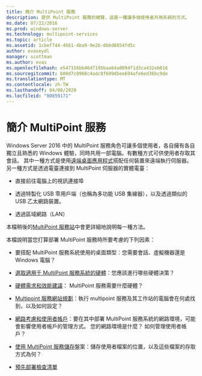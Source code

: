 ```yaml
---
title: 簡介 MultiPoint 服務
description: 提供 MultiPoint 服務的總覽，這是一種讓多個使用者共用系統的方式。
ms.date: 07/22/2016
ms.prod: windows-server
ms.technology: multipoint-services
ms.topic: article
ms.assetid: 1cbef744-4661-4ba9-9e2b-0bbd8854fd5c
author: evaseydl
manager: scottman
ms.author: evas
ms.openlocfilehash: e547156bb46d7195baa64a0094f1d3ca432eb016
ms.sourcegitcommit: b00d7c8968c4adc8f699dbee694afe6ed36bc9de
ms.translationtype: MT
ms.contentlocale: zh-TW
ms.lasthandoff: 04/08/2020
ms.locfileid: "80859171"
---
```

# <a name="introducing-multipoint-services"></a>簡介 MultiPoint 服務
Windows Server 2016 中的 MultiPoint 服務角色可讓多個使用者，各自擁有各自獨立且熟悉的 Windows 體驗，同時共用一部電腦。有數種方式可供使用者存取其會話。 其中一種方式是使用[遠端桌面應用程式](../remote-desktop-services/clients/remote-desktop-clients.md)搭配任何裝置來遠端執行伺服器。 另一種方式是透過電臺連接到 MultiPoint 伺服器的實體電臺：  
  
-   直接前往電腦上的視訊連接埠  
  
-   透過特製化 USB 零用戶端（也稱為多功能 USB 集線器），以及透過類似的 USB 乙太網路裝置。  
  
-   透過區域網路（LAN）  
  
本檔稍後的[MultiPoint 服務站](MultiPoint-services-Stations.md)中會更詳細地說明每一種方法。  
  
本檔說明當您打算部署 MultiPoint 服務時所要考慮的下列因素：  
  
-   要搭配 MultiPoint 服務系統使用的桌面類型：您需要會話、虛擬機器還是 Windows 電腦？  
  
-   [選取適用于 MultiPoint 服務系統的硬體](Selecting-Hardware-for-Your-MultiPoint-services-System.md)：您應該進行哪些硬體決策？  
  
-   [硬體需求和效能建議](Hardware-Requirements-and-Performance-Recommendations.md)： MultiPoint 服務需要什麼硬體？  
  
-   [Multipoint 服務網站規劃](MultiPoint-services-Site-Planning.md)：執行 multipoint 服務及其工作站的電腦會在何處找到，以及如何設定？  
  
-   [網路考慮和使用者帳戶](Network-Considerations-and-User-Accounts.md)：要在其中部署 MultiPoint 服務系統的網路環境，可能會影響使用者帳戶的管理方式。 您的網路環境是什麼？ 如何管理使用者帳戶？  
  
-   [使用 MultiPoint 服務儲存](Storing-Files-with-MultiPoint-services.md)盤案：儲存使用者檔案的位置，以及這些檔案的存取方式為何？  
  
-   [預先部署檢查清單](Predeployment-Checklist.md)  